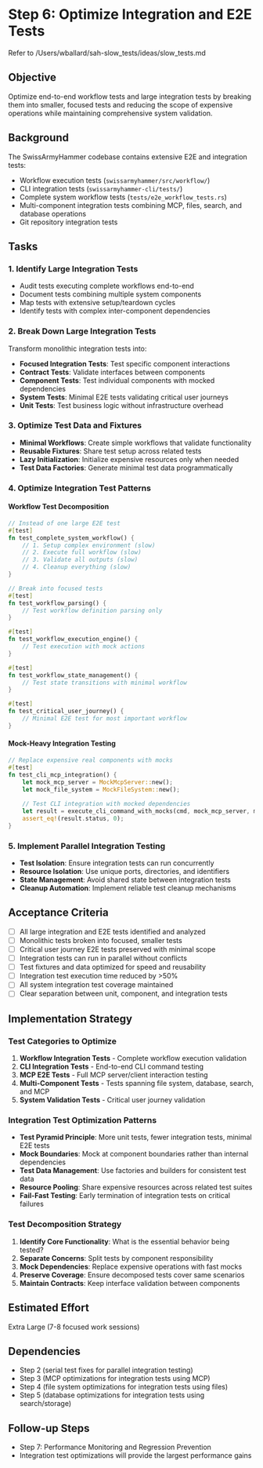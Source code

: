 # Step 6: Optimize Integration and E2E Tests

Refer to /Users/wballard/sah-slow_tests/ideas/slow_tests.md

## Objective
Optimize end-to-end workflow tests and large integration tests by breaking them into smaller, focused tests and reducing the scope of expensive operations while maintaining comprehensive system validation.

## Background
The SwissArmyHammer codebase contains extensive E2E and integration tests:
- Workflow execution tests (`swissarmyhammer/src/workflow/`)
- CLI integration tests (`swissarmyhammer-cli/tests/`)  
- Complete system workflow tests (`tests/e2e_workflow_tests.rs`)
- Multi-component integration tests combining MCP, files, search, and database operations
- Git repository integration tests

## Tasks

### 1. Identify Large Integration Tests
- Audit tests executing complete workflows end-to-end
- Document tests combining multiple system components
- Map tests with extensive setup/teardown cycles
- Identify tests with complex inter-component dependencies

### 2. Break Down Large Integration Tests
Transform monolithic integration tests into:
- **Focused Integration Tests**: Test specific component interactions
- **Contract Tests**: Validate interfaces between components
- **Component Tests**: Test individual components with mocked dependencies
- **System Tests**: Minimal E2E tests validating critical user journeys
- **Unit Tests**: Test business logic without infrastructure overhead

### 3. Optimize Test Data and Fixtures  
- **Minimal Workflows**: Create simple workflows that validate functionality
- **Reusable Fixtures**: Share test setup across related tests
- **Lazy Initialization**: Initialize expensive resources only when needed
- **Test Data Factories**: Generate minimal test data programmatically

### 4. Optimize Integration Test Patterns

#### Workflow Test Decomposition
```rust
// Instead of one large E2E test
#[test]
fn test_complete_system_workflow() {
    // 1. Setup complex environment (slow)
    // 2. Execute full workflow (slow)  
    // 3. Validate all outputs (slow)
    // 4. Cleanup everything (slow)
}

// Break into focused tests
#[test] 
fn test_workflow_parsing() {
    // Test workflow definition parsing only
}

#[test]
fn test_workflow_execution_engine() {
    // Test execution with mock actions
}

#[test]
fn test_workflow_state_management() {
    // Test state transitions with minimal workflow
}

#[test]
fn test_critical_user_journey() {
    // Minimal E2E test for most important workflow
}
```

#### Mock-Heavy Integration Testing
```rust
// Replace expensive real components with mocks
#[test]
fn test_cli_mcp_integration() {
    let mock_mcp_server = MockMcpServer::new();
    let mock_file_system = MockFileSystem::new();
    
    // Test CLI integration with mocked dependencies
    let result = execute_cli_command_with_mocks(cmd, mock_mcp_server, mock_file_system);
    assert_eq!(result.status, 0);
}
```

### 5. Implement Parallel Integration Testing
- **Test Isolation**: Ensure integration tests can run concurrently
- **Resource Isolation**: Use unique ports, directories, and identifiers
- **State Management**: Avoid shared state between integration tests
- **Cleanup Automation**: Implement reliable test cleanup mechanisms

## Acceptance Criteria
- [ ] All large integration and E2E tests identified and analyzed
- [ ] Monolithic tests broken into focused, smaller tests  
- [ ] Critical user journey E2E tests preserved with minimal scope
- [ ] Integration tests can run in parallel without conflicts
- [ ] Test fixtures and data optimized for speed and reusability
- [ ] Integration test execution time reduced by >50%
- [ ] All system integration test coverage maintained  
- [ ] Clear separation between unit, component, and integration tests

## Implementation Strategy

### Test Categories to Optimize
1. **Workflow Integration Tests** - Complete workflow execution validation
2. **CLI Integration Tests** - End-to-end CLI command testing
3. **MCP E2E Tests** - Full MCP server/client interaction testing
4. **Multi-Component Tests** - Tests spanning file system, database, search, and MCP
5. **System Validation Tests** - Critical user journey validation

### Integration Test Optimization Patterns
- **Test Pyramid Principle**: More unit tests, fewer integration tests, minimal E2E tests
- **Mock Boundaries**: Mock at component boundaries rather than internal dependencies
- **Test Data Management**: Use factories and builders for consistent test data
- **Resource Pooling**: Share expensive resources across related test suites
- **Fail-Fast Testing**: Early termination of integration tests on critical failures

### Test Decomposition Strategy
1. **Identify Core Functionality**: What is the essential behavior being tested?
2. **Separate Concerns**: Split tests by component responsibility
3. **Mock Dependencies**: Replace expensive operations with fast mocks
4. **Preserve Coverage**: Ensure decomposed tests cover same scenarios
5. **Maintain Contracts**: Keep interface validation between components

## Estimated Effort
Extra Large (7-8 focused work sessions)

## Dependencies
- Step 2 (serial test fixes for parallel integration testing)
- Step 3 (MCP optimizations for integration tests using MCP)
- Step 4 (file system optimizations for integration tests using files)  
- Step 5 (database optimizations for integration tests using search/storage)

## Follow-up Steps
- Step 7: Performance Monitoring and Regression Prevention
- Integration test optimizations will provide the largest performance gains
